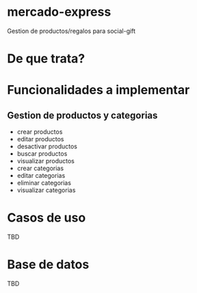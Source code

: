 # mercado-express
Gestion de productos/regalos para social-gift

# De que trata?

# Funcionalidades a implementar

## Gestion de productos y categorias

- crear productos
- editar productos
- desactivar productos
- buscar productos
- visualizar productos
- crear categorias
- editar categorias
- eliminar categorias
- visualizar categorias

# Casos de uso

TBD

# Base de datos

TBD
